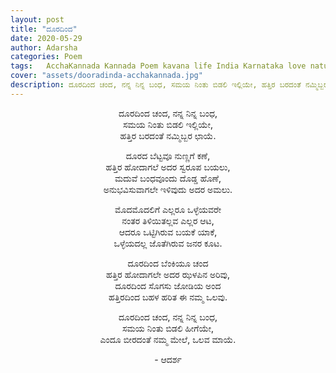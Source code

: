 ```yaml
---
layout: post
title: "ದೂರದಿಂದ"
date: 2020-05-29
author: Adarsha
categories: Poem
tags:	AcchaKannada Kannada Poem kavana life India Karnataka love nature marriage maduve sad patho reality nija jeevana
cover: "assets/dooradinda-acchakannada.jpg"
description: ದೂರದಿಂದ ಚಂದ, ನನ್ನ ನಿನ್ನ ಬಂಧ, ಸಮಯ ನಿಂತು ಬಿಡಲಿ ಇಲ್ಲಿಯೇ, ಹತ್ತಿರ ಬರದಂತೆ ನಮ್ಮಿಬ್ಬರ ಛಾಯೆ.
---
```


<p align ="center"> ದೂರದಿಂದ ಚಂದ, ನನ್ನ ನಿನ್ನ ಬಂಧ, <br>
ಸಮಯ ನಿಂತು ಬಿಡಲಿ ಇಲ್ಲಿಯೇ, <br>
ಹತ್ತಿರ ಬರದಂತೆ ನಮ್ಮಿಬ್ಬರ ಛಾಯೆ. </p>

<p align ="center"> ದೂರದ ಬೆಟ್ಟವೂ ನುಣ್ಣಗೆ ಕಣೆ, <br>
ಹತ್ತಿರ ಹೋದಾಗಲೆ ಅದರ ಸ್ವರೂಪ ಬಯಲು, <br>
ಮದುವೆ ಬಂಧವೂಂದು ದೊಡ್ಡ ಹೊಣೆ, <br>
ಅನುಭವಿಸುವಾಗಲೇ ಇಳಿವುದು ಅದರ ಅಮಲು. </p>

<p align ="center"> ಮೊದಮೊದಲಿಗೆ ಎಲ್ಲರೂ ಒಳ್ಳೆಯವರೇ <br>
ನಂತರ ತಿಳಿಯಿತಲ್ಲವ ಎಲ್ಲರ ಆಟ, <br>
ಆದರೂ ಒಟ್ಟಿಗಿರುವ ಬಯಕೆ ಯಾಕೆ, <br>
ಒಳ್ಳೆಯದಲ್ಲ ಜೊತೆಗಿರುವ ಜನರ ಕೂಟ. </p>

<p align ="center"> ದೂರದಿಂದ ಬೆಂಕಿಯೂ ಚಂದ <br>
ಹತ್ತಿರ ಹೋದಾಗಲೇ ಅದರ ಝಳಪಿನ ಅರಿವು, <br>
ದೂರದಿಂದ ಸೊಗಸು ಜೋಡಿಯ ಅಂದ <br>
ಹತ್ತಿರದಿಂದ ಬಹಳ ಹರಿತ ಈ ನಮ್ಮ ಒಲವು. </p>

<p align ="center"> ದೂರದಿಂದ ಚಂದ, ನನ್ನ ನಿನ್ನ ಬಂಧ, <br>
ಸಮಯ ನಿಂತು ಬಿಡಲಿ ಹೀಗೆಯೇ, <br>
ಎಂದೂ ಬೀರದಂತೆ ನಮ್ಮ ಮೇಲೆ, ಒಲವ ಮಾಯೆ. </p>

<p align ="center"> - ಆದರ್ಶ</p>
